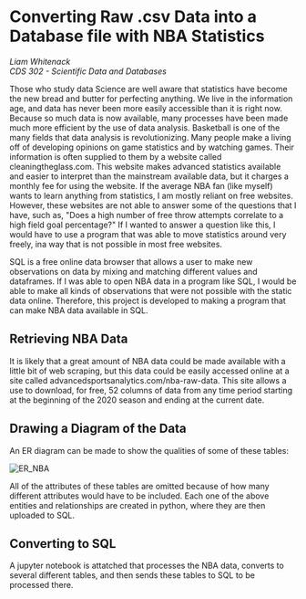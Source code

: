# Converting Raw .csv Data into a Database file with NBA Statistics

*Liam Whitenack*  
*CDS 302 - Scientific Data and Databases*  
  
Those who study data Science are well aware that statistics have become the new bread and butter for perfecting anything. We live in the information age, and data has never been more easily accessible than it is right now. Because so much data is now available, many processes have been made much more efficient by the use of data analysis. Basketball is one of the many fields that data analysis is revolutionizing. Many people make a living off of developing opinions on game statistics and by watching games. Their information is often supplied to them by a website called cleaningtheglass.com. This website makes advanced statistics available and easier to interpret than the mainstream available data, but it charges a monthly fee for using the website. If the average NBA fan (like myself) wants to learn anything from statistics, I am mostly reliant on free websites. However, these websites are not able to answer some of the questions that I have, such as, "Does a high number of free throw attempts correlate to a high field goal percentage?" If I wanted to answer a question like this, I would have to use a program that was able to move statistics around very freely, ina  way that is not possible in most free websites.  

SQL is a free online data browser that allows a user to make new observations on data by mixing and matching different values and dataframes. If I was able to open NBA data in a program like SQL, I would be able to make all kinds of observations that were not possible with the static data online. Therefore, this project is developed to making a program that can make NBA data available in SQL.

## Retrieving NBA Data

It is likely that a great amount of NBA data could be made available with a little bit of web scraping, but this data could be easily accessed online at a site called advancedsportsanalytics.com/nba-raw-data. This site allows a use to download, for free, 52 columns of data from any time period starting at the beginning of the 2020 season and ending at the current date. 

## Drawing a Diagram of the Data

An ER diagram can be made to show the qualities of some of these tables:  

![ER_NBA](https://user-images.githubusercontent.com/78373945/143905829-7b7adbfa-df0a-42b7-957f-2fe9b57e4403.png)

All of the attributes of these tables are omitted because of how many different attributes would have to be included. Each one of the above entities and relationships are created in python, where they are then uploaded to SQL.


## Converting to SQL

A jupyter notebook is attatched that processes the NBA data, converts to several different tables, and then sends these tables to SQL to be processed there.
